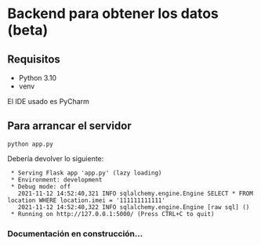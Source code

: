 # Backend para obtener los datos (beta)

## Requisitos
* Python 3.10
* venv

El IDE usado es PyCharm

## Para arrancar el servidor

```
python app.py
```

Debería devolver lo siguiente:
```
 * Serving Flask app 'app.py' (lazy loading)
 * Environment: development
 * Debug mode: off
   2021-11-12 14:52:40,321 INFO sqlalchemy.engine.Engine SELECT * FROM location WHERE location.imei = '111111111111'
   2021-11-12 14:52:40,322 INFO sqlalchemy.engine.Engine [raw sql] ()
 * Running on http://127.0.0.1:5000/ (Press CTRL+C to quit)
```

### Documentación en construcción...